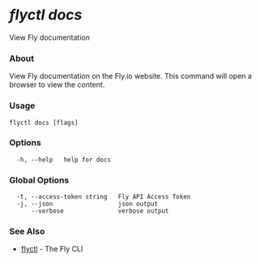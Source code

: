 # _flyctl docs_

View Fly documentation

### About

View Fly documentation on the Fly.io website. This command will open a
browser to view the content.

### Usage
~~~
flyctl docs [flags]
~~~

### Options

~~~
  -h, --help   help for docs
~~~

### Global Options

~~~
  -t, --access-token string   Fly API Access Token
  -j, --json                  json output
      --verbose               verbose output
~~~

### See Also

* [flyctl](/docs/flyctl/help/)	 - The Fly CLI

